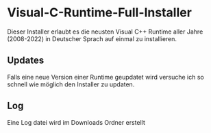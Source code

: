 # Visual-C-Runtime-Full-Installer
Dieser Installer erlaubt es die neusten Visual C++ Runtime aller Jahre (2008-2022) in Deutscher Sprach auf einmal zu installieren.

## Updates
Falls eine neue Version einer Runtime geupdatet wird versuche ich so schnell wie möglich den Installer zu updaten.

## Log
Eine Log datei wird im Downloads Ordner erstellt
